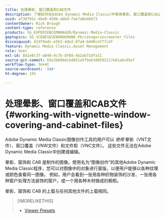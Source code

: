 ```yaml
---
title: 处理晕影、窗口覆盖和CAB文件
description: 了解如何在Adobe Dynamic Media Classic中使用晕影、窗口覆盖和Cabinet文件。
uuid: a738791c-4be0-4286-abbd-fae7a0e4bb73
contentOwner: Rick Brough
content-type: reference
products: SG_EXPERIENCEMANAGER/Dynamic-Media-Classic
geptopics: SG_SCENESEVENONDEMAND_PK/categories/master_files
discoiquuid: 42df9adc-e563-4de2-87a4-bd40cef77cdf
feature: Dynamic Media Classic,Asset Management
role: User
exl-id: 8d1e0c37-a648-4c7b-8f68-4b2ab71dfa11
source-git-commit: 65e3b69bdcbd651a5f9ab100592217e61a8c05ef
workflow-type: tm+mt
source-wordcount: '144'
ht-degree: 15%

---
```


# 处理晕影、窗口覆盖和CAB文件{#working-with-vignette-window-covering-and-cabinet-files}

Adobe Dynamic Media Classic图像创作工具的用户可以 *使用* 晕影（VNT文件）、窗口覆盖（VNW文件）和文件柜（VNC文件）。 这些文件无法在Adobe Dynamic Media Classic中创建或编辑。

晕影、窗饰和 CAB 是制作的图像。使用名为“图像创作”的其他Adobe Dynamic Media Classic程序，您可以对图像中的对象进行蒙版，以便用户能够以各种纹理或颜色查看同一图像。 例如，用户会看到一张用各种织物装饰的沙发、一张用各种窗户处理方法装饰的窗户，或一个用各种木材做成的橱柜。

晕影、窗饰和 CAB 的上载与任何其他文件的上载相同。

>[!MORELIKETHIS]
>
>* [Viewer Presets](application-setup.md#viewer_presets)

